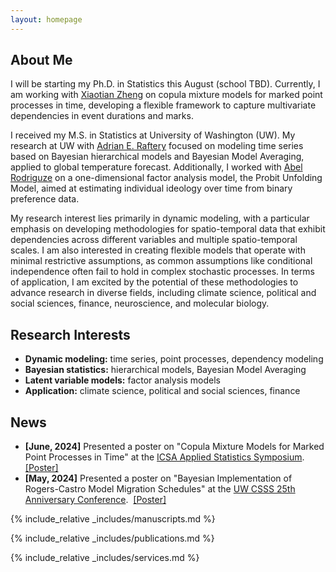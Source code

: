 ```yaml
---
layout: homepage
---
```


## About Me

I will be starting my Ph.D. in Statistics this August (school TBD). Currently, I am working with <a href="https://www.xzheng42.com/">Xiaotian Zheng</a> on copula mixture models for marked point processes in time, developing a flexible framework to capture multivariate dependencies in event durations and marks.

I received my M.S. in Statistics at University of Washington (UW). My research at UW with <a href="https://sites.stat.washington.edu/raftery/">Adrian E. Raftery</a> focused on modeling time series based on Bayesian hierarchical models and Bayesian Model Averaging, applied to global temperature forecast. Additionally, I worked with <a href="https://sites.stat.washington.edu/people/abelrod/Home.html">Abel Rodriguze</a> on a one-dimensional factor analysis model, the Probit Unfolding Model, aimed at estimating individual ideology over time from binary preference data.   

My research interest lies primarily in dynamic modeling, with a particular emphasis on developing methodologies for spatio-temporal data that exhibit dependencies across different variables and multiple spatio-temporal scales. I am also interested in creating flexible models that operate with minimal restrictive assumptions, as common assumptions like conditional independence often fail to hold in complex stochastic processes. In terms of application, I am excited by the potential of these methodologies to advance research in diverse fields, including climate science, political and social sciences, finance, neuroscience, and molecular biology.

## Research Interests

- **Dynamic modeling:**  time series, point processes, dependency modeling
- **Bayesian statistics:**  hierarchical models, Bayesian Model Averaging
- **Latent variable models:**  factor analysis models
- **Application:**  climate science, political and social sciences, finance

## News

- **[June, 2024]** Presented a poster on "Copula Mixture Models for Marked Point Processes in Time" at the <a href="https://symposium2024.icsa.org/">ICSA Applied Statistics Symposium</a>. &nbsp; <a href="https://www.dropbox.com/scl/fi/t4ri2mtqscf8em92ijl70/Poster_ICSA_SkylarShi.pdf?rlkey=63ga4qex5vr3r4qd9eyx3ckoe&amp;st=bvty1lnb&amp;dl=0">[Poster]</a>
- **[May, 2024]** Presented a poster on "Bayesian Implementation of Rogers-Castro Model Migration Schedules" at the <a href="https://csss.uw.edu/about/25th-anniversary">UW CSSS 25th Anniversary Conference</a>.&nbsp; <a href="https://www.dropbox.com/scl/fi/2xh7u1pgg27zksmbesykg/Poster_CSSS_Skylar.pdf?rlkey=ea04iov1dbhivc8li1xa10qzb&amp;st=v53d33s1&amp;dl=0">[Poster]</a>

{% include_relative _includes/manuscripts.md %}

{% include_relative _includes/publications.md %}

{% include_relative _includes/services.md %}
